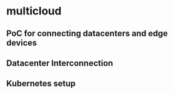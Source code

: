 # multicloud

## PoC for connecting datacenters and edge devices

## Datacenter Interconnection

## Kubernetes setup


